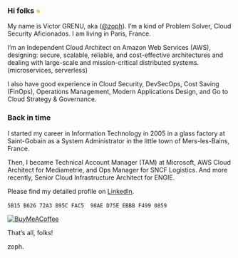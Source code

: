 ### Hi folks <img src="https://raw.githubusercontent.com/dannysteenman/dannysteenman/main/icon/wave.gif" width="10px">

My name is Victor GRENU, aka ([@zoph](https://twitter.com/zoph)). I’m a kind of Problem Solver, Cloud Security Aficionados. I am living in Paris, France.

I’m an Independent Cloud Architect on Amazon Web Services (AWS), designing: secure, scalable, reliable, and cost-effective architectures and dealing with large-scale and mission-critical distributed systems. (microservices, serverless)

I also have good experience in Cloud Security, DevSecOps, Cost Saving (FinOps), Operations Management, Modern Applications Design, and Go to Cloud Strategy & Governance.

### Back in time

I started my career in Information Technology in 2005 in a glass factory at Saint-Gobain as a System Administrator in the little town of Mers-les-Bains, France.

Then, I became Technical Account Manager (TAM) at Microsoft, AWS Cloud Architect for Mediametrie, and Ops Manager for SNCF Logistics. And more recently, Senior Cloud Infrastructure Architect for ENGIE.

Please find my detailed profile on [LinkedIn](https://www.linkedin.com/in/grenuv/).

`5B15 B626 72A3 B95C FAC5  98AE D75E EBBB F499 0859`

[![BuyMeACoffee](https://zoph.me/posts/resources/images/bmac.png)](https://www.buymeacoffee.com/zoph)

That’s all, folks!

zoph.
